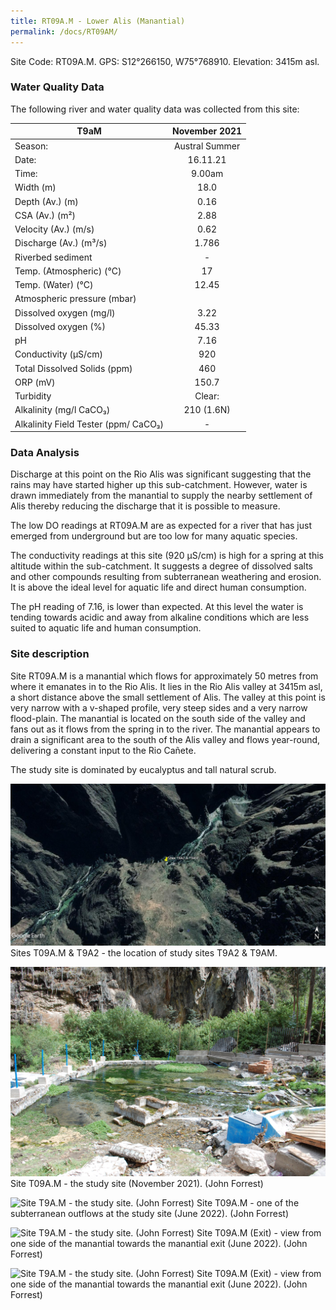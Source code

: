 ```yaml
---
title: RT09A.M - Lower Alis (Manantial)
permalink: /docs/RT09AM/
---
```



Site Code: RT09A.M.  GPS: S12°266150, W75°768910. Elevation:
3415m asl.


### Water Quality Data

The following river and water quality data was collected from this site: 

|     T9aM                                    |      November 2021    |
|---------------------------------------------|:---------------------:|
|     Season:                                 |     Austral Summer    |
|     Date:                                   |        16.11.21       |
|     Time:                                   |         9.00am        |
|     Width (m)                               |          18.0         |
|     Depth (Av.) (m)                         |          0.16         |
|     CSA (Av.) (m²)                          |          2.88         |
|     Velocity (Av.) (m/s)                    |          0.62         |
|     Discharge (Av.) (m³/s)                  |          1.786        |
|     Riverbed sediment                       |            -          |
|     Temp. (Atmospheric) (°C)                |           17          |
|     Temp. (Water) (°C)                      |          12.45        |
|     Atmospheric pressure (mbar)             |                       |
|     Dissolved oxygen (mg/l)                 |          3.22         |
|     Dissolved oxygen (%)                    |          45.33        |
|     pH                                      |          7.16         |
|     Conductivity (µS/cm)                    |           920         |
|     Total Dissolved Solids (ppm)            |           460         |
|     ORP (mV)                                |          150.7        |
|     Turbidity                               |         Clear:        |
|     Alkalinity (mg/l CaCO₃)                 |       210 (1.6N)      |
|     Alkalinity Field Tester (ppm/ CaCO₃)    |            -          |


### Data Analysis

Discharge at this point on the Rio Alis was significant suggesting that the rains may have started higher up this sub-catchment. However, water is drawn immediately from the manantial to supply the nearby settlement of Alis thereby reducing the discharge that it is possible to measure.

The low DO readings at RT09A.M are as expected for a river that has just emerged from underground but are too low for many aquatic species.

The conductivity readings at this site (920 µS/cm) is high for a spring at this altitude within the sub-catchment. It suggests a degree of dissolved salts and other compounds resulting from subterranean weathering and erosion. It is above the ideal level for aquatic life and direct human consumption.

The pH reading of 7.16, is lower than expected. At this level the water is tending towards acidic and away from alkaline conditions which are less suited to aquatic life and human consumption.


### Site description

Site RT09A.M is a manantial which flows for approximately 50 metres from where it emanates in to the Rio Alis. It lies in the Rio Alis valley at 3415m asl, a short distance above the small settlement of Alis. The valley at this point is very narrow with a v-shaped profile, very steep sides and a very narrow flood-plain. The manantial is located on the south side of the valley and fans out as it flows from the spring in to the river.
The manantial appears to drain a significant area to the south of the Alis valley and flows  year-round, delivering a constant input to the Rio Cañete. 

The study site is dominated by eucalyptus and tall natural scrub. 


![Site T9A.M - the study site. (John Forrest)](/assets/SiteDescriptions/T9/RT9A2&RT9AM.jpg)
Sites T09A.M & T9A2 - the location of study sites T9A2 & T9AM.


![Site T9A.M - the study site. (John Forrest)](/assets/SiteDescriptions/T9/T9A.Manantial1.JPG)
Site T09A.M - the study site (November 2021). (John Forrest)


![Site T9A.M - the study site. (John Forrest)](/assets/SiteDescriptions/T9/T9A.MManantial.JPG)
Site T09A.M - one of the subterranean outflows at the study site (June 2022). (John Forrest)


![Site T9A.M - the study site. (John Forrest)](/assets/SiteDescriptions/T9/T9A.MManantialexit1.JPG)
Site T09A.M (Exit) - view from one side of the manantial towards the manantial exit (June 2022). (John Forrest)


![Site T9A.M - the study site. (John Forrest)](/assets/SiteDescriptions/T9/T9A.MManantialexit2.JPG)
Site T09A.M (Exit) - view from one side of the manantial towards the manantial exit (June 2022). (John Forrest)

